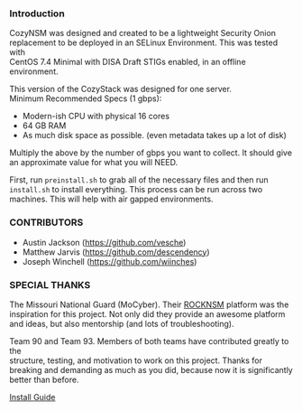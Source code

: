 ### Introduction
CozyNSM was designed and created to be a lightweight Security Onion          
replacement to be deployed in an SELinux Environment. This was tested with   
CentOS 7.4 Minimal with DISA Draft STIGs enabled, in an offline environment.                           

This version of the CozyStack was designed for one server.                   
Minimum Recommended Specs (1 gbps):                                          
- Modern-ish CPU with physical 16 cores                                     
- 64 GB RAM                                                                  
- As much disk space as possible. (even metadata takes up a lot of disk)

Multiply the above by the number of gbps you want to collect. It should give
an approximate value for what you will NEED.                                 

First, run ```preinstall.sh``` to grab all of the necessary files and then run
```install.sh``` to install everything. This process can be run across two
machines. This will help with air gapped environments.  

### CONTRIBUTORS
* Austin Jackson (https://github.com/vesche)
* Matthew Jarvis (https://github.com/descendency)
* Joseph Winchell (https://github.com/wiinches)

### SPECIAL THANKS
The Missouri National Guard (MoCyber). Their [ROCKNSM](http://rocknsm.io/) platform was the
inspiration for this project. Not only did they provide an awesome platform
and ideas, but also mentorship (and lots of troubleshooting).

Team 90 and Team 93. Members of both teams have contributed greatly to the   
structure, testing, and motivation to work on this project. Thanks for       
breaking and demanding as much as you did, because now it is significantly   
better than before.                                                          


[Install Guide](https://github.com/descendency/CozyNSM/blob/master/INSTALL.md)
